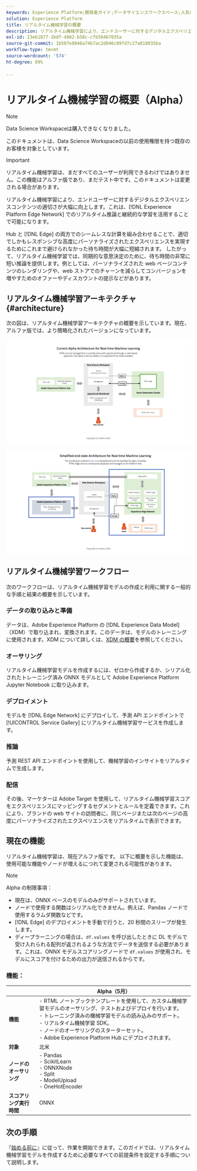 ```yaml
---
keywords: Experience Platform;開発者ガイド;データサイエンスワークスペース;人気のトピック;リアルタイム機械学習;
solution: Experience Platform
title: リアルタイム機械学習の概要
description: リアルタイム機械学習により、エンドユーザーに対するデジタルエクスペリエンスコンテンツの適切さが大幅に向上します。これは、Experience Platform Edge Networkでのリアルタイム推論と継続的なラーニングを活用することで可能になります。
exl-id: 23eb1877-1bdf-4982-b58c-cfb58467035a
source-git-commit: 1b507e9846a74b7ac2d046c89fd7c27a818035ba
workflow-type: tm+mt
source-wordcount: '574'
ht-degree: 89%

---
```


# リアルタイム機械学習の概要（Alpha）

>[!NOTE]
>
>Data Science Workspaceは購入できなくなりました。
>
>このドキュメントは、Data Science Workspaceの以前の使用権限を持つ既存のお客様を対象としています。

>[!IMPORTANT]
>
>リアルタイム機械学習は、まだすべてのユーザーが利用できるわけではありません。この機能はアルファ版であり、まだテスト中です。このドキュメントは変更される場合があります。

リアルタイム機械学習により、エンドユーザーに対するデジタルエクスペリエンスコンテンツの適切さが大幅に向上します。これは、[!DNL Experience Platform Edge Network] でのリアルタイム推論と継続的な学習を活用することで可能になります。

Hub と [!DNL Edge] の両方でのシームレスな計算を組み合わせることで、適切でしかもレスポンシブな高度にパーソナライズされたエクスペリエンスを実現するためにこれまで避けられなかった待ち時間が大幅に短縮されます。 したがって、リアルタイム機械学習では、同期的な意思決定のために、待ち時間の非常に短い推論を提供します。例としては、パーソナライズされた web ページコンテンツのレンダリングや、web ストアでのチャーンを減らしてコンバージョンを増やすためのオファーやディスカウントの提示などがあります。

## リアルタイム機械学習アーキテクチャ {#architecture}

次の図は、リアルタイム機械学習アーキテクチャの概要を示しています。現在、アルファ版では、より簡略化されたバージョンになっています。

![アルファ版アーキテクチャ](../images/rtml/alpha-arch.png)

![簡略化された概要](../images/rtml/end-to-end-arch.png)

## リアルタイム機械学習ワークフロー

次のワークフローは、リアルタイム機械学習モデルの作成と利用に関する一般的な手順と結果の概要を示しています。

### データの取り込みと準備

データは、Adobe Experience Platform の [!DNL Experience Data Model]（XDM）で取り込まれ、変換されます。このデータは、モデルのトレーニングに使用されます。XDM について詳しくは、[XDM の概要](../../xdm/home.md)を参照してください。

### オーサリング

リアルタイム機械学習モデルを作成するには、ゼロから作成するか、シリアル化されたトレーニング済み ONNX モデルとして Adobe Experience Platform Jupyter Notebook に取り込みます。

### デプロイメント

モデルを [!DNL Edge Network] にデプロイして、予測 API エンドポイントで [!UICONTROL Service Gallery] にリアルタイム機械学習サービスを作成します。

### 推論

予測 REST API エンドポイントを使用して、機械学習のインサイトをリアルタイムで生成します。

### 配信

その後、マーケターは Adobe Target を使用して、リアルタイム機械学習スコアをエクスペリエンスにマッピングするセグメントとルールを定義できます。これにより、ブランドの web サイトの訪問者に、同じページまたは次のページの高度にパーソナライズされたエクスペリエンスをリアルタイムで表示できます。

## 現在の機能

リアルタイム機械学習は、現在アルファ版です。 以下に概要を示した機能は、使用可能な機能やノードが増えるにつれて変更される可能性があります。

>[!NOTE]
>
> Alpha の制限事項：
>
> - 現在は、ONNX ベースのモデルのみがサポートされています。
> - ノードで使用する関数はシリアル化できません。例えば、Pandas ノードで使用するラムダ関数などです。
> - [!DNL Edge] のデプロイメントを手動で行うと、20 秒間のスリープが発生します。
> - ディープラーニングの場合は、`df.values` を呼び出したときに DL モデルで受け入れられる配列が返されるような方法でデータを送信する必要があります。これは、ONNX モデルスコアリングノードで `df.values` が使用され、モデルにスコアを付けるための出力が送信されるからです。


### 機能：

| | Alpha（5月） |
| --- | --- |
| **機能** | - RTML ノートブックテンプレートを使用して、カスタム機械学習モデルのオーサリング、テストおよびデプロイを行います。 <br> - トレーニング済みの機械学習モデルの読み込みのサポート。<br> - リアルタイム機械学習 SDK。<br> - ノードのオーサリングのスターターセット。<br> - Adobe Experience Platform Hub にデプロイされます。 |
| **対象** | 北米 |
| **ノードのオーサリング** | - Pandas <br> - ScikitLearn <br> - ONNXNode <br> - Split <br> - ModelUpload <br> - OneHotEncoder |
| **スコアリング実行時間** | ONNX |

## 次の手順

『[始める前に](./getting-started.md)』に従って、作業を開始できます。このガイドでは、リアルタイム機械学習モデルを作成するために必要なすべての前提条件を設定する手順について説明します。
